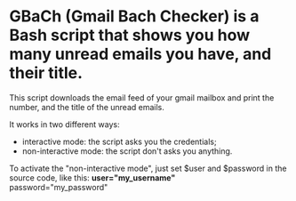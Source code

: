 <h1>GBaCh (Gmail Bach Checker) is a Bash script that shows you how many unread
emails you have, and their title.</h1>

This script downloads the email feed of your gmail mailbox and print
the number, and the title of the unread emails.



It works in two different ways:
- interactive mode: the script asks you the credentials;
- non-interactive mode: the script don't asks you anything.

To activate the "non-interactive mode", just set $user
and $password in the source code, like this:
<b>user="my_username"<br /></b>
password="my_password"
